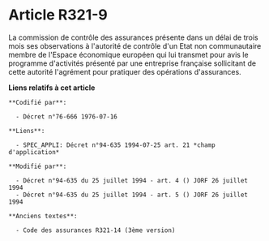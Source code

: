 # Article R321-9

La commission de contrôle des assurances présente dans un délai de trois mois ses observations à l'autorité de contrôle d'un
Etat non communautaire membre de l'Espace économique européen qui lui transmet pour avis le programme d'activités présenté
par une entreprise française sollicitant de cette autorité l'agrément pour pratiquer des opérations d'assurances.

**Liens relatifs à cet article**

	**Codifié par**:

	  - Décret n°76-666 1976-07-16

	**Liens**:

	  - SPEC_APPLI: Décret n°94-635 1994-07-25 art. 21 *champ d'application*

	**Modifié par**:

	  - Décret n°94-635 du 25 juillet 1994 - art. 4 () JORF 26 juillet 1994
	  - Décret n°94-635 du 25 juillet 1994 - art. 5 () JORF 26 juillet 1994

	**Anciens textes**:

	  - Code des assurances R321-14 (3ème version)

